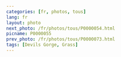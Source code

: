 ```yaml
---
categories: [fr, photos, tous]
lang: fr
layout: photo
next_photo: /fr/photos/tous/P0000054.html
picname: P0000055
prev_photo: /fr/photos/tous/P0000073.html
tags: [Devils Gorge, Grass]
---
```

